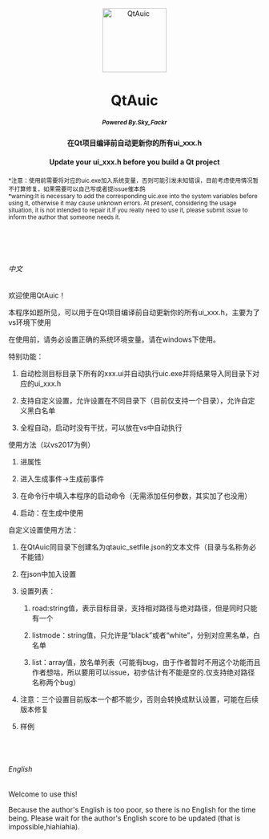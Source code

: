 <div align=center><img src="https://skyfackr.github.io/cdn/github_project/QtAuic/QTAUIC_logo.ico" width = "128" height = "128" alt="QtAuic">
<p></p>
<h1 class="title-article">QtAuic</h1>
<h5><small>Powered By.Sky_Fackr</small><h5>
<h4>在Qt项目编译前自动更新你的所有ui_xxx.h</h4>
<h4>Update your ui_xxx.h before you build a Qt project<h4>
</div>
<small>*注意：使用前需要将对应的uic.exe加入系统变量，否则可能引发未知错误，目前考虑使用情况暂不打算修复，如果需要可以自己写或者提issue催本鸽
<br>
*warning:It is necessary to add the corresponding uic.exe into the system variables before using it, otherwise it may cause unknown errors. At present, considering the usage situation, it is not intended to repair it.If you really need to use it, please submit issue to inform the author that someone needs it.</small>
<br><br>

<br><br><h6>中文</h6>
欢迎使用QtAuic！

本程序如题所见，可以用于在Qt项目编译前自动更新你的所有ui_xxx.h，主要为了vs环境下使用

在使用前，请务必设置正确的系统环境变量。请在windows下使用。

特别功能：

1. 自动检测目标目录下所有的xxx.ui并自动执行uic.exe并将结果导入同目录下对应的ui_xxx.h

2. 支持自定义设置，允许设置在不同目录下（目前仅支持一个目录），允许自定义黑白名单

3. 全程自动，启动时没有干扰，可以放在vs中自动执行

使用方法（以vs2017为例）

1. 进属性

2. 进入生成事件->生成前事件

3. 在命令行中填入本程序的启动命令（无需添加任何参数，其实加了也没用）

4. 启动：在生成中使用

自定义设置使用方法：

1. 在QtAuic同目录下创建名为qtauic_setfile.json的文本文件（目录与名称务必不能错）

2. 在json中加入设置

3. 设置列表：

    1. road:string值，表示目标目录，支持相对路径与绝对路径，但是同时只能有一个
   
    2. listmode：string值，只允许是“black”或者“white”，分别对应黑名单，白名单
   
    3. list：array值，放名单列表（可能有bug，由于作者暂时不用这个功能而且作者想咕，所以要用可以issue，初步估计有不能是空的.仅支持绝对路径名称两个bug）
   
4. 注意：三个设置目前版本一个都不能少，否则会转换成默认设置，可能在后续版本修复

5. <a herf="https://skyfackr.github.io/cdn/github_project/QtAuic/simple_qtauic_setfile.json">样例</a>

<br><br><h6>English</h6>

Welcome to use this!

Because the author's English is too poor, so there is no English for the time being. Please wait for the author's English score to be updated (that is impossible,hiahiahia).
